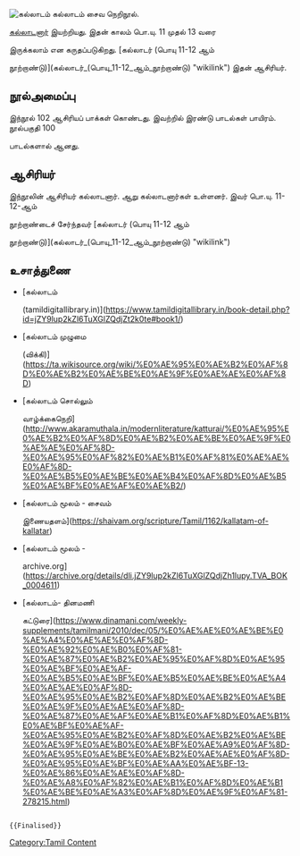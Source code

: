 ![கல்லாடம்](கல்லாடம்.jpg "கல்லாடம்") கல்லாடம் சைவ நெறிநூல்.
[கல்லாடனார்](கல்லாடனார் "wikilink") இயற்றியது. இதன் காலம் பொ.யு. 11 முதல் 13 வரை
இருக்கலாம் என கருதப்படுகிறது. [கல்லாடர் (பொயு 11-12 ஆம்
நூற்றாண்டு)](கல்லாடர்_(பொயு_11-12_ஆம்_நூற்றாண்டு) "wikilink") இதன் ஆசிரியர்.

## நூல்அமைப்பு

இந்நூல் 102 ஆசிரியப் பாக்கள் கொண்டது. இவற்றில் இரண்டு பாடல்கள் பாயிரம். நூல்பகுதி 100
பாடல்களால் ஆனது.

## ஆசிரியர்

இந்நூலின் ஆசிரியர் கல்லாடனார். ஆறு கல்லாடனார்கள் உள்ளனர். இவர் பொ.யு. 11-12-ஆம்
நூற்றாண்டைச் சேர்ந்தவர் [கல்லாடர் (பொயு 11-12 ஆம்
நூற்றாண்டு)](கல்லாடர்_(பொயு_11-12_ஆம்_நூற்றாண்டு) "wikilink")

## உசாத்துணை

-   [கல்லாடம்
    (tamildigitallibrary.in)](https://www.tamildigitallibrary.in/book-detail.php?id=jZY9lup2kZl6TuXGlZQdjZt2k0te#book1/)
-   [கல்லாடம் முழுமை
    (விக்கி)](https://ta.wikisource.org/wiki/%E0%AE%95%E0%AE%B2%E0%AF%8D%E0%AE%B2%E0%AE%BE%E0%AE%9F%E0%AE%AE%E0%AF%8D)
-   [கல்லாடம் சொல்லும்
    வாழ்க்கைநெறி](http://www.akaramuthala.in/modernliterature/katturai/%E0%AE%95%E0%AE%B2%E0%AF%8D%E0%AE%B2%E0%AE%BE%E0%AE%9F%E0%AE%AE%E0%AF%8D-%E0%AE%95%E0%AF%82%E0%AE%B1%E0%AF%81%E0%AE%AE%E0%AF%8D-%E0%AE%B5%E0%AE%BE%E0%AE%B4%E0%AF%8D%E0%AE%B5%E0%AE%BF%E0%AE%AF%E0%AE%B2/)
-   [கல்லாடம் மூலம் - சைவம்
    இணையதளம்](https://shaivam.org/scripture/Tamil/1162/kallatam-of-kallatar)
-   [கல்லாடம் மூலம் -
    archive.org](https://archive.org/details/dli.jZY9lup2kZl6TuXGlZQdjZh1lupy.TVA_BOK_0004611)
-   [கல்லாடம்- தினமணி
    கட்டுரை](https://www.dinamani.com/weekly-supplements/tamilmani/2010/dec/05/%E0%AE%AE%E0%AE%BE%E0%AE%A4%E0%AE%AE%E0%AF%8D-%E0%AE%92%E0%AE%B0%E0%AF%81-%E0%AE%87%E0%AE%B2%E0%AE%95%E0%AF%8D%E0%AE%95%E0%AE%BF%E0%AE%AF-%E0%AE%B5%E0%AE%BF%E0%AE%B5%E0%AE%BE%E0%AE%A4%E0%AE%AE%E0%AF%8D-%E0%AE%95%E0%AE%B2%E0%AF%8D%E0%AE%B2%E0%AE%BE%E0%AE%9F%E0%AE%AE%E0%AF%8D-%E0%AE%87%E0%AE%AF%E0%AE%B1%E0%AF%8D%E0%AE%B1%E0%AE%BF%E0%AE%AF-%E0%AE%95%E0%AE%B2%E0%AF%8D%E0%AE%B2%E0%AE%BE%E0%AE%9F%E0%AE%B0%E0%AE%BF%E0%AE%A9%E0%AF%8D-%E0%AE%95%E0%AE%BE%E0%AE%B2%E0%AE%AE%E0%AF%8D-%E0%AE%95%E0%AE%BF%E0%AE%AA%E0%AE%BF-13-%E0%AE%86%E0%AE%AE%E0%AF%8D-%E0%AE%A8%E0%AF%82%E0%AE%B1%E0%AF%8D%E0%AE%B1%E0%AE%BE%E0%AE%A3%E0%AF%8D%E0%AE%9F%E0%AF%81-278215.html)

```{=mediawiki}
{{Finalised}}
```
[Category:Tamil Content](Category:Tamil_Content "wikilink")
